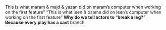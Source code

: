 






This is what maram & majd & yazan did on maram’s computer when working on the first feature”
“This is what leen & osama did on leen’s computer when working on the first feature” 
**Why do we tell actors to “break a leg?”
Because every play has a cast**
branch 

